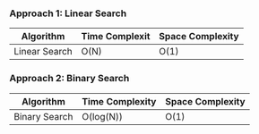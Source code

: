 ### Approach 1: Linear Search

| Algorithm              | Time Complexit     | Space Complexity  |
|----------------------- | ------------------ | ----------------- |
| Linear Search          | O(N)               | O(1)              |

### Approach 2: Binary Search

| Algorithm              | Time Complexity   | Space Complexity  |
|----------------------- | ----------------- | ----------------- |
| Binary Search          | O(log(N))         | O(1)              |

